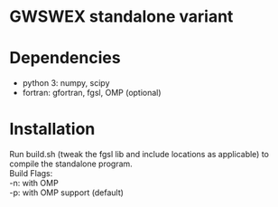 # GWSWEX standalone variant

# Dependencies
* python 3: numpy, scipy
* fortran: gfortran, fgsl, OMP (optional)

# Installation
Run build.sh (tweak the fgsl lib and include locations as applicable) to compile the standalone program.   
Build Flags:  
-n: with OMP  
-p: with OMP support (default)
